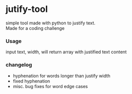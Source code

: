 # jutify-tool
simple tool made with python to justify text.<br>
Made for a coding challenge<br>
### Usage ###
input text, width, will return array with justified text content
### changelog ###
- hyphenation for words longer than justify width
- fixed hyphenation
- misc. bug fixes for word edge cases

